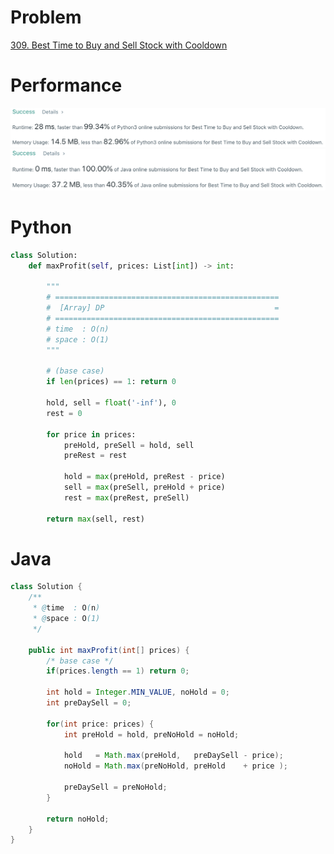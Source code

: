 # Problem
[309. Best Time to Buy and Sell Stock with Cooldown](https://leetcode.com/problems/best-time-to-buy-and-sell-stock-with-cooldown)

# Performance
![result-python](./result.png)
![result-java](./result-java.png)

# Python
```Python
class Solution:
    def maxProfit(self, prices: List[int]) -> int:
        
        """
        # ==================================================
        #  [Array] DP                                      =
        # ==================================================
        # time  : O(n)
        # space : O(1)
        """
        
        # (base case)
        if len(prices) == 1: return 0
        
        hold, sell = float('-inf'), 0
        rest = 0
        
        for price in prices:
            preHold, preSell = hold, sell
            preRest = rest
            
            hold = max(preHold, preRest - price)
            sell = max(preSell, preHold + price)
            rest = max(preRest, preSell)
            
        return max(sell, rest)
```

# Java
```Java
class Solution {
    /**
     * @time  : O(n)
     * @space : O(1)
     */
     
    public int maxProfit(int[] prices) {
        /* base case */
        if(prices.length == 1) return 0;
        
        int hold = Integer.MIN_VALUE, noHold = 0;
        int preDaySell = 0;
        
        for(int price: prices) {
            int preHold = hold, preNoHold = noHold;
            
            hold   = Math.max(preHold,   preDaySell - price);
            noHold = Math.max(preNoHold, preHold    + price );
            
            preDaySell = preNoHold;
        }
        
        return noHold;
    }
}
```

